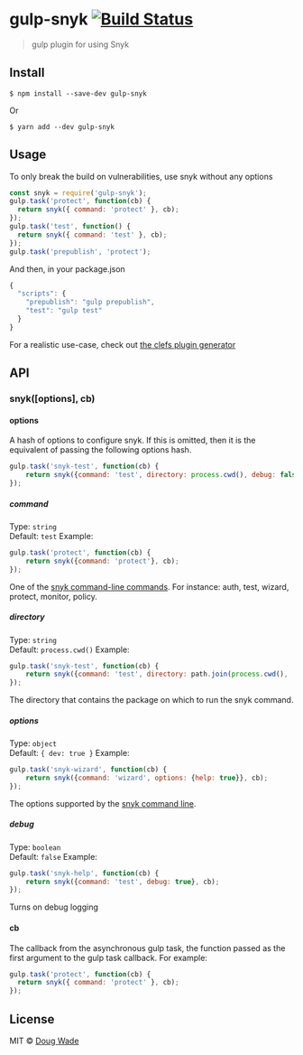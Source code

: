# gulp-snyk [![Build Status](https://travis-ci.org/doug-wade/gulp-snyk.svg?branch=master)](https://travis-ci.org/doug-wade/gulp-snyk)

> gulp plugin for using Snyk


## Install

```
$ npm install --save-dev gulp-snyk
```

Or

```
$ yarn add --dev gulp-snyk
```

## Usage

To only break the build on vulnerabilities, use snyk without any options

```javascript
const snyk = require('gulp-snyk');
gulp.task('protect', function(cb) {
  return snyk({ command: 'protect' }, cb);
});
gulp.task('test', function() {
  return snyk({ command: 'test' }, cb);
});
gulp.task('prepublish', 'protect');
```

And then, in your package.json

```javascript
{
  "scripts": {
    "prepublish": "gulp prepublish",
    "test": "gulp test"
  }
}
```

For a realistic use-case, check out [the clefs plugin generator](https://github.com/doug-wade/clefs/tree/master/packages/generator-clefs-plugin)

## API

### snyk([options], cb)

#### options

A hash of options to configure snyk.  If this is omitted, then it is the
equivalent of passing the following options hash.

```javascript
gulp.task('snyk-test', function(cb) {
	return snyk({command: 'test', directory: process.cwd(), debug: false, options: { dev: true }}, cb);
});
```

##### command

Type: `string`<br>
Default: `test`
Example:
```javascript
gulp.task('protect', function(cb) {
	return snyk({command: 'protect'}, cb);
});
```

One of the [snyk command-line commands](https://snyk.io/docs/using-snyk/).
For instance: auth, test, wizard, protect, monitor, policy.

##### directory

Type: `string`<br>
Default: `process.cwd()`
Example:
```javascript
gulp.task('snyk-test', function(cb) {
	return snyk({command: 'test', directory: path.join(process.cwd(), 'packages', 'my-package')}, cb);
});
```

The directory that contains the package on which to run the snyk command.

##### options

Type: `object`<br>
Default: `{ dev: true }`
Example:
```javascript
gulp.task('snyk-wizard', function(cb) {
	return snyk({command: 'wizard', options: {help: true}}, cb);
});
```

The options supported by the [snyk command line](https://snyk.io/docs/using-snyk/).

##### debug

Type: `boolean`<br>
Default: `false`
Example:
```javascript
gulp.task('snyk-help', function(cb) {
	return snyk({command: 'test', debug: true}, cb);
});
```

Turns on debug logging

#### cb

The callback from the asynchronous gulp task, the function passed as the first
argument to the gulp task callback.  For example:

```javascript
gulp.task('protect', function(cb) {
  return snyk({ command: 'protect' }, cb);
});
```

## License

MIT © [Doug Wade](http://dougwade.io)
